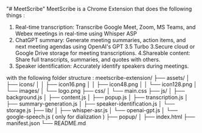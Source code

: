 "# MeetScribe" 
MeetScribe is a Chrome Extension that does the following things : 

1. Real-time transcription: Transcribe Google Meet, Zoom, MS Teams, and Webex meetings in real-time using Whisper ASP
2. ChatGPT summary: Generate meeting summaries, action items, and next meeting agendas using OpenAI's GPT 3.5 Turbo
3.Secure cloud or Google Drive storage for meeting transcriptions.
4.Shareable content: Share full transcripts, summaries, and quotes with others.
5. Speaker identification: Accurately identify speakers during meetings.

with the following folder structure : 
meetscribe-extension/
├── assets/
│   ├── icons/
│   │   ├── icon16.png
│   │   ├── icon48.png
│   │   └── icon128.png
│   └── images/
│       └── logo.png
├── css/
│   └── main.css
├── js/
│   ├── background.js
│   ├── content.js
│   ├── popup.js
│   ├── transcription.js
│   ├── summary-generation.js
│   ├── speaker-identification.js
│   └── storage.js
├── lib/
│   ├── whisper-asr.js
│   └── openai-gpt.js
│   └── google-speech.js ( only for dialization )
├── popup/
│   ├── index.html
├── manifest.json
└── README.md